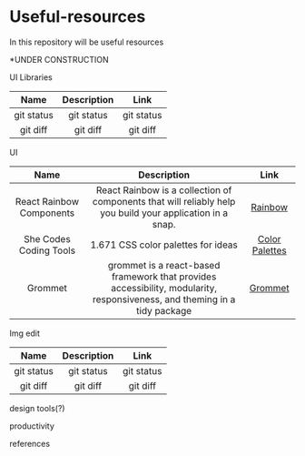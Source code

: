# Useful-resources 
In this repository will be useful resources 

*UNDER CONSTRUCTION

UI Libraries

| Name | Description | Link |
| :---:        |     :---:     |        :---: |
| git status   | git status     | git status    |
| git diff     | git diff       | git diff      |


UI

| Name | Description | Link |
| :---:        |     :---:     |        :---: |
| React Rainbow Components   | React Rainbow is a collection of components that will reliably help you build your application in a snap.|[Rainbow](https://react-rainbow.io/)|
| She Codes Coding Tools     | 1.671 CSS color palettes for ideas  | [Color Palettes](https://palettes.shecodes.io/) |
| Grommet     | grommet is a react-based framework that provides accessibility, modularity, responsiveness, and theming in a tidy package  | [Grommet](https://v2.grommet.io/) |


Img edit

| Name | Description | Link |
| :---:        |     :---:     |        :---: |
| git status   | git status     | git status    |
| git diff     | git diff       | git diff      |

design tools(?)

productivity

references
